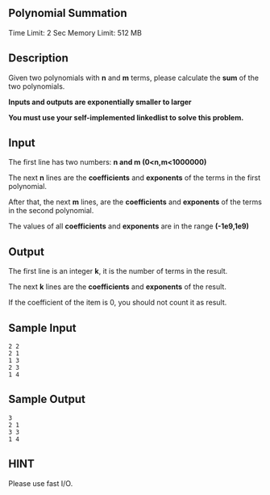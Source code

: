 ## Polynomial Summation

Time Limit: 2 Sec Memory Limit: 512 MB

## Description

Given two polynomials with **n** and **m** terms, please calculate the **sum** of the two polynomials.

**Inputs and outputs are exponentially smaller to larger**

**You must use your self-implemented linkedlist to solve this problem.**

## Input

The first line has two numbers: **n and m (0<n,m<1000000)**

The next **n** lines are the **coefficients** and **exponents** of the terms in the first polynomial.

After that, the next **m** lines, are the **coefficients** and **exponents** of the terms in the second polynomial.

The values of all **coefficients** and **exponents** are in the range **(-1e9,1e9)**

## Output

The first line is an integer **k**, it is the number of terms in the result.

The next **k** lines are the **coefficients** and **exponents** of the result.

If the coefficient of the item is 0, you should not count it as result.



## Sample Input

```
2 2
2 1
1 3
2 3
1 4
```

## Sample Output

```
3
2 1
3 3
1 4
```

## HINT

Please use fast I/O.